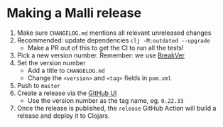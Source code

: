 # Making a Malli release

1. Make sure `CHANGELOG.md` mentions all relevant unreleased changes
2. Recommended: update dependencies `clj -M:outdated --upgrade`
   * Make a PR out of this to get the CI to run all the tests!
3. Pick a new version number. Remember: we use [BreakVer](https://www.taoensso.com/break-versioning)
4. Set the version number
   * Add a title to `CHANGELOG.md`
   * Change the `<version>` and `<tag>` fields in `pom.xml`
5. Push to `master`
6. Create a release via the [GitHub UI](https://github.com/metosin/malli/releases/new)
   * Use the version number as the tag name, eg. `0.22.33`
7. Once the release is published, the `release` GitHub Action will build a release and deploy it to Clojars.
